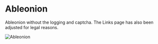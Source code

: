 # Ableonion
Ableonion without the logging and captcha.
The Links page has also been adjusted for legal reasons.


![Ableonion](https://i.ibb.co/8DZDBDYx/Ableonion.png)
